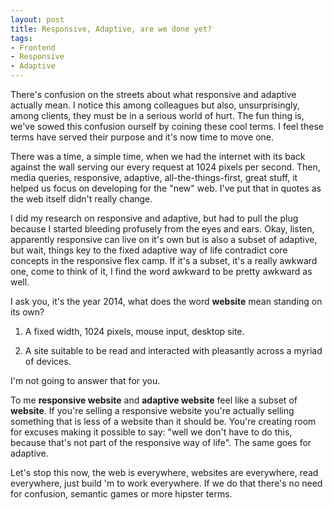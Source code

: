 ```yaml
---
layout: post
title: Responsive, Adaptive, are we done yet?
tags:
- Frontend
- Responsive
- Adaptive
---
```

There's confusion on the streets about what responsive and adaptive actually mean. I notice this among colleagues but also, unsurprisingly, among clients, they must be in a serious world of hurt. The fun thing is, we've sowed this confusion ourself by coining these cool terms. I feel these terms have served their purpose and it's now time to move one.

There was a time, a simple time, when we had the internet with its back against the wall serving our every request at 1024 pixels per second. Then, media queries, responsive, adaptive, all-the-things-first, great stuff, it helped us focus on developing for the "new" web. I've put that in quotes as the web itself didn't really change.

I did my research on responsive and adaptive, but had to pull the plug because I started bleeding profusely from the eyes and ears. Okay, listen, apparently responsive can live on it's own but is also a subset of adaptive, but wait, things key to the fixed adaptive way of life contradict core concepts in the responsive flex camp. If it's a subset, it's a really awkward one, come to think of it, I find the word awkward to be pretty awkward as well.

I ask you, it's the year 2014, what does the word **website** mean standing on its own?

1. A fixed width, 1024 pixels, mouse input, desktop site.

2. A site suitable to be read and interacted with pleasantly across a myriad of devices.

I'm not going to answer that for you.

To me **responsive website** and **adaptive website** feel like a subset of **website**. If you're selling a responsive website you're actually selling something that is less of a website than it should be. You're creating room for excuses making it possible to say: "well we don't have to do this, because that's not part of the responsive way of life". The same goes for adaptive.

Let's stop this now, the web is everywhere, websites are everywhere, read everywhere, just build 'm to work everywhere. If we do that there's no need for confusion, semantic games or more hipster terms.